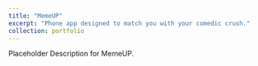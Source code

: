 ```yaml
---
title: "MemeUP"
excerpt: "Phone app designed to match you with your comedic crush."
collection: portfolio
---
```


Placeholder Description for MemeUP.